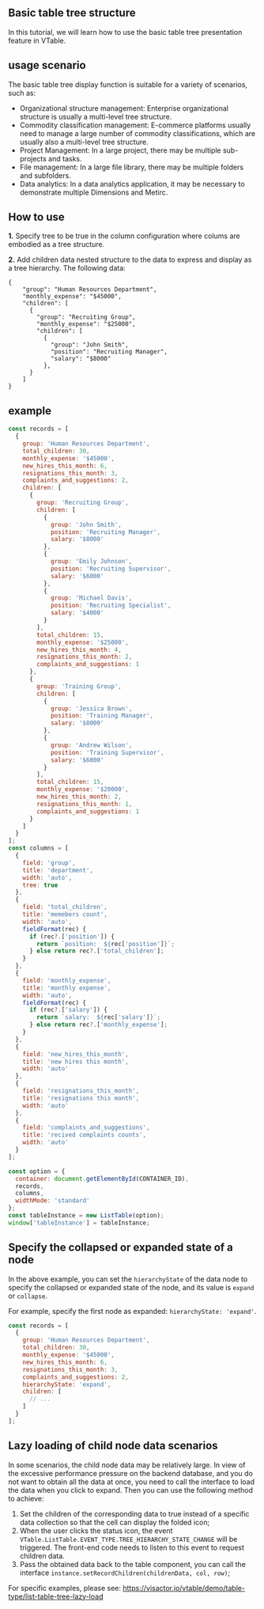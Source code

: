 ## Basic table tree structure

In this tutorial, we will learn how to use the basic table tree presentation feature in VTable.

## usage scenario

The basic table tree display function is suitable for a variety of scenarios, such as:

- Organizational structure management: Enterprise organizational structure is usually a multi-level tree structure.
- Commodity classification management: E-commerce platforms usually need to manage a large number of commodity classifications, which are usually also a multi-level tree structure.
- Project Management: In a large project, there may be multiple sub-projects and tasks.
- File management: In a large file library, there may be multiple folders and subfolders.
- Data analytics: In a data analytics application, it may be necessary to demonstrate multiple Dimensions and Metirc.

## How to use

**1.** Specify tree to be true in the column configuration where colums are embodied as a tree structure.

**2.** Add children data nested structure to the data to express and display as a tree hierarchy. The following data:

    {
        "group": "Human Resources Department",
        "monthly_expense": "$45000",
        "children": [
          {
            "group": "Recruiting Group",
            "monthly_expense": "$25000",
            "children": [
              {
                "group": "John Smith",
                "position": "Recruiting Manager",
                "salary": "$8000"
              },
          }
        ]
    }

## example

```javascript livedemo template=vtable
const records = [
  {
    group: 'Human Resources Department',
    total_children: 30,
    monthly_expense: '$45000',
    new_hires_this_month: 6,
    resignations_this_month: 3,
    complaints_and_suggestions: 2,
    children: [
      {
        group: 'Recruiting Group',
        children: [
          {
            group: 'John Smith',
            position: 'Recruiting Manager',
            salary: '$8000'
          },
          {
            group: 'Emily Johnson',
            position: 'Recruiting Supervisor',
            salary: '$6000'
          },
          {
            group: 'Michael Davis',
            position: 'Recruiting Specialist',
            salary: '$4000'
          }
        ],
        total_children: 15,
        monthly_expense: '$25000',
        new_hires_this_month: 4,
        resignations_this_month: 2,
        complaints_and_suggestions: 1
      },
      {
        group: 'Training Group',
        children: [
          {
            group: 'Jessica Brown',
            position: 'Training Manager',
            salary: '$8000'
          },
          {
            group: 'Andrew Wilson',
            position: 'Training Supervisor',
            salary: '$6000'
          }
        ],
        total_children: 15,
        monthly_expense: '$20000',
        new_hires_this_month: 2,
        resignations_this_month: 1,
        complaints_and_suggestions: 1
      }
    ]
  }
];
const columns = [
  {
    field: 'group',
    title: 'department',
    width: 'auto',
    tree: true
  },
  {
    field: 'total_children',
    title: 'memebers count',
    width: 'auto',
    fieldFormat(rec) {
      if (rec?.['position']) {
        return `position:  ${rec['position']}`;
      } else return rec?.['total_children'];
    }
  },
  {
    field: 'monthly_expense',
    title: 'monthly expense',
    width: 'auto',
    fieldFormat(rec) {
      if (rec?.['salary']) {
        return `salary:  ${rec['salary']}`;
      } else return rec?.['monthly_expense'];
    }
  },
  {
    field: 'new_hires_this_month',
    title: 'new hires this month',
    width: 'auto'
  },
  {
    field: 'resignations_this_month',
    title: 'resignations this month',
    width: 'auto'
  },
  {
    field: 'complaints_and_suggestions',
    title: 'recived complaints counts',
    width: 'auto'
  }
];

const option = {
  container: document.getElementById(CONTAINER_ID),
  records,
  columns,
  widthMode: 'standard'
};
const tableInstance = new ListTable(option);
window['tableInstance'] = tableInstance;
```

## Specify the collapsed or expanded state of a node

In the above example, you can set the `hierarchyState` of the data node to specify the collapsed or expanded state of the node, and its value is `expand` or `collapse`.

For example, specify the first node as expanded: `hierarchyState: 'expand'`.

```javascript
const records = [
  {
    group: 'Human Resources Department',
    total_children: 30,
    monthly_expense: '$45000',
    new_hires_this_month: 6,
    resignations_this_month: 3,
    complaints_and_suggestions: 2,
    hierarchyState: 'expand',
    children: [
      // ...
    ]
  }
];
```

## Lazy loading of child node data scenarios

In some scenarios, the child node data may be relatively large. In view of the excessive performance pressure on the backend database, and you do not want to obtain all the data at once, you need to call the interface to load the data when you click to expand. Then you can use the following method to achieve:

1. Set the children of the corresponding data to true instead of a specific data collection so that the cell can display the folded icon;
2. When the user clicks the status icon, the event `VTable.ListTable.EVENT_TYPE.TREE_HIERARCHY_STATE_CHANGE` will be triggered. The front-end code needs to listen to this event to request children data.
3. Pass the obtained data back to the table component, you can call the interface `instance.setRecordChildren(childrenData, col, row)`;

For specific examples, please see: https://visactor.io/vtable/demo/table-type/list-table-tree-lazy-load
